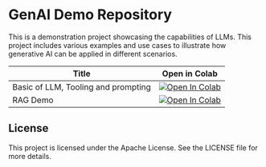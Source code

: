 # GenAI Demo Repository

This is a demonstration project showcasing the capabilities of LLMs. This project includes various examples and use cases to illustrate how generative AI can be applied in different scenarios.

| Title | Open in Colab |
|--------|--------------|
| Basic of LLM, Tooling and prompting | <a target="_blank" href="https://colab.research.google.com/github/harikrishnad1997/genAI_demo/blob/main/LLM_prompting_tooling.ipynb"> <img src="https://colab.research.google.com/assets/colab-badge.svg" alt="Open In Colab"/> </a> |
| RAG Demo | <a target="_blank" href="https://colab.research.google.com/github/harikrishnad1997/genAI_demo/blob/main/rag_llm.ipynb"> <img src="https://colab.research.google.com/assets/colab-badge.svg" alt="Open In Colab"/> </a> |


## License
This project is licensed under the Apache License. See the LICENSE file for more details.
